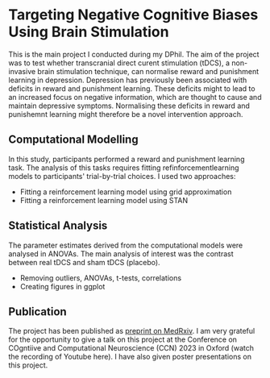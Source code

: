 # Targeting Negative Cognitive Biases Using Brain Stimulation 

This is the main project I conducted during my DPhil. The aim of the project was to test whether transcranial direct curent stimulation (tDCS), 
a non-invasive brain stimulation technique, can normalise reward and punishment learning in depression. Depression has previously been associated with
deficits in reward and punishment learning. These deficits might to lead to an increased focus on negative information, which are thought to cause and maintain
depressive symptoms. Normalising these deficits in reward and punishemnt learning might therefore be a novel intervention approach.

## Computational Modelling

In this study, participants performed a reward and punishment learning task. The analysis of this tasks requires fitting refinforcementlearning models to participants' trial-by-trial choices. I used two approaches:

- Fitting a reinforcement learning model using grid approximation
- Fitting a reinforcement learning model using STAN

## Statistical Analysis

The parameter estimates derived from the computational models were analysed in ANOVAs. The main analysis of interest was the contrast between real tDCS and sham tDCS (placebo).

- Removing outliers, ANOVAs, t-tests, correlations
- Creating figures in ggplot


## Publication
The project has been published as [preprint on MedRxiv](https://www.medrxiv.org/content/10.1101/2023.04.24.23289064v1). I am very grateful for the opportunity to give a talk on this project at the Conference on COgntiive and Computational Neuroscience (CCN) 2023 in Oxford (watch the recording of Youtube here). I have also given poster presentations on this project. 
